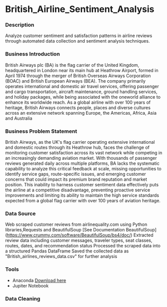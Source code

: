 # British_Airline_Sentiment_Analysis

### Description 
Analyze customer sentiment and satisfaction patterns in airline reviews through automated data collection and sentiment analysis techniques.

### Business Introduction
British Airways plc (BA) is the flag carrier of the United Kingdom, headquartered in London near its main hub at Heathrow Airport, formed in April 1974 through the merger of British Overseas Airways Corporation (BOAC) and British European Airways (BEA). The company primarily operates international and domestic air travel services, offering passenger and cargo transportation, aircraft maintenance, ground handling services, and holiday packages, while being associated with the oneworld alliance to enhance its worldwide reach. As a global airline with over 100 years of heritage, British Airways connects people, places and diverse cultures across an extensive network spanning Europe, the Americas, Africa, Asia and Australia

### Business Problem Statement
British Airways, as the UK's flag carrier operating extensive international and domestic routes through its Heathrow hub, faces the challenge of monitoring customer satisfaction across its vast network while competing in an increasingly demanding aviation market. With thousands of passenger reviews generated daily across multiple platforms, BA lacks the systematic capability to analyze this critical feedback at scale, missing opportunities to identify service gaps, route-specific issues, and emerging customer concerns that could impact its premium brand reputation and market position. This inability to harness customer sentiment data effectively puts the airline at a competitive disadvantage, preventing proactive service improvements and limiting its ability to maintain the high service standards expected from a global flag carrier with over 100 years of aviation heritage.

### Data Source
Web scraped customer reviews from airlinequality.com using Python libraries,Requests and BeautifulSoup [See Documentation BeautifulSoup] (https://www.crummy.com/software/BeautifulSoup/bs4/doc/)
Extracted review data including customer messages, traveler types, seat classes, routes, dates, and recommendation status
Processed the scraped data into a structured Pandas DataFrame
Saved the collected data as "British_airlines_reviews_data.csv" for further analysis

### Tools
- Anaconda [Download here](https://www.anaconda.com/download)
- Jupiter Notebook

### Data Cleaning
